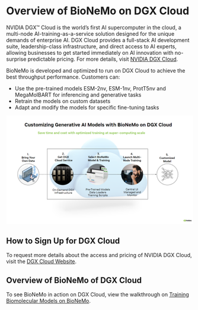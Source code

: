 # Overview of BioNeMo on DGX Cloud

NVIDIA DGX™ Cloud is the world’s first AI supercomputer in the cloud, a multi-node
AI-training-as-a-service solution designed for the unique demands of enterprise AI.
DGX Cloud provides a full-stack AI development suite, leadership-class infrastructure,
and direct access to AI experts, allowing businesses to get started immediately on
AI innovation with no-surprise predictable pricing. For more details, visit [NVIDIA DGX Cloud](https://www.nvidia.com/en-us/data-center/dgx-cloud/).

BioNeMo is developed and optimized to run on DGX Cloud to achieve the best throughput performance. Customers can: 

- Use the pre-trained models ESM-2nv, ESM-1nv, ProtT5nv and MegaMolBART for inferencing and generative tasks
- Retrain the models on custom datasets
- Adapt and modify the models for specific fine-tuning tasks

![](./images/bcp_snapshot_.png)


## How to Sign Up for DGX Cloud

To request more details about the access and pricing of NVIDIA DGX Cloud, visit the [DGX Cloud Website](https://www.nvidia.com/en-us/data-center/dgx-cloud/trial/).

## Overview of BioNeMo of DGX Cloud

To see BioNeMo in action on DGX Cloud, view the walkthrough on [Training Biomolecular Models on BioNeMo](https://www.youtube.com/watch?v=en2Vl6u-umk).
